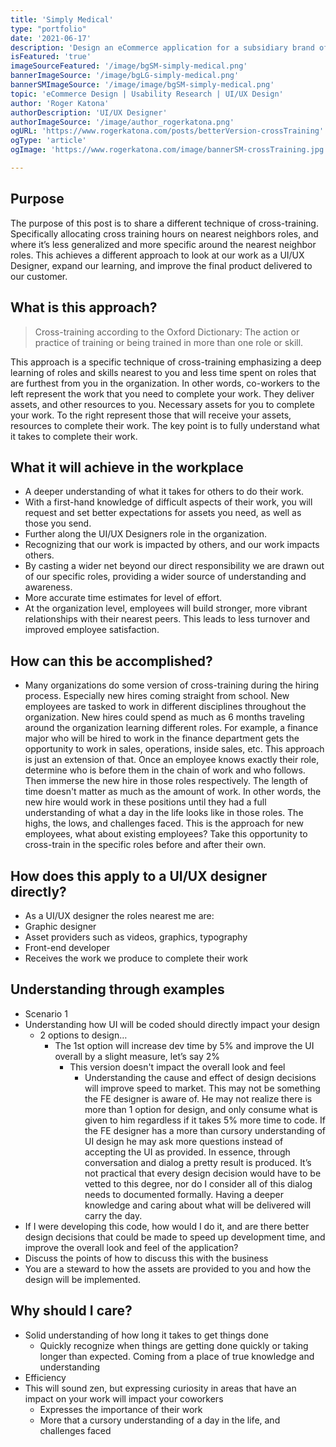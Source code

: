 ```yaml
---
title: 'Simply Medical'
type: "portfolio"
date: '2021-06-17'
description: 'Design an eCommerce application for a subsidiary brand of McKesson Inc.  Building the User Interface from the ground up by creating an Information Architecture (IA) document that defined the site structure, and workflow processes like checkout and login... '
isFeatured: 'true'
imageSourceFeatured: '/image/bgSM-simply-medical.png'
bannerImageSource: '/image/bgLG-simply-medical.png'
bannerSMImageSource: '/image/image/bgSM-simply-medical.png'
topic: 'eCommerce Design | Usability Research | UI/UX Design'
author: 'Roger Katona'
authorDescription: 'UI/UX Designer'
authorImageSource: '/image/author_rogerkatona.png'
ogURL: 'https://www.rogerkatona.com/posts/betterVersion-crossTraining'
ogType: 'article'
ogImage: 'https://www.rogerkatona.com/image/bannerSM-crossTraining.jpg'

---
```


## Purpose
The purpose of this post is to share a different technique of cross-training.  Specifically allocating cross training hours on nearest neighbors roles, and where it’s less generalized and more specific around the nearest neighbor roles.  This achieves a different approach to look at our work as a UI/UX Designer, expand our learning, and improve the final product delivered to our customer.

## What is this approach?

> Cross-training according to the Oxford Dictionary:  The action or practice of training or being trained in more than one role or skill.

This approach is a specific technique of cross-training emphasizing a deep learning of roles and skills nearest to you and less time spent on roles that are furthest from you in the organization.  In other words, co-workers to the left represent the work that you need to complete your work.  They deliver assets, and other resources to you.  Necessary assets for you to complete your work.  To the right represent those that will receive your assets, resources to complete their work.  The key point is to fully understand what it takes to complete their work.

## What it will achieve in the workplace
- A deeper understanding of what it takes for others to do their work.
- With a first-hand knowledge of difficult aspects of their work, you will request and set better expectations for assets you need, as well as those you send.
- Further along the UI/UX Designers role in the organization.
- Recognizing that our work is impacted by others, and our work impacts others.
- By casting a wider net beyond our direct responsibility we are drawn out of our specific roles, providing a wider source of understanding and awareness.
- More accurate time estimates for level of effort.
- At the organization level, employees will build stronger, more vibrant relationships with their nearest peers.  This leads to less turnover and improved employee satisfaction.

## How can this be accomplished?
- Many organizations do some version of cross-training during the hiring process.  Especially new hires coming straight from school.
  New employees are tasked to work in different disciplines throughout the organization.
  New hires could spend as much as 6 months traveling around the organization learning different roles.
  For example, a finance major who will be hired to work in the finance department gets the opportunity to work in sales,
  operations, inside sales, etc.  This approach is just an extension of that.  Once an employee knows exactly their role, determine who is before them in the chain of work and who follows.  Then immerse the new hire in those roles respectively.  The length of time doesn&apos;t matter as much as the amount of work.  In other words, the new hire would work in these positions until they had a full understanding of what a day in the life looks like in those roles.  The highs, the lows, and challenges faced.  This is the approach for new employees, what about existing employees?  Take this opportunity to cross-train in the specific roles before and after their own.

## How does this apply to a UI/UX designer directly?
- As a UI/UX designer the roles nearest me are:
- Graphic designer
- Asset providers such as videos, graphics, typography
- Front-end  developer
- Receives the work we produce to complete their work

## Understanding through examples
*  Scenario 1
*  Understanding how UI will be coded should directly impact your design
    *  2 options to design…
        *  The 1st option will increase dev time by 5% and improve the UI overall by a slight measure, let’s say 2%
            *  This version doesn&apos;t impact the overall look and feel
                *  Understanding the cause and effect of design decisions will improve speed to market.  This may not be something the FE designer is aware of.  He may not realize there is more than 1 option for design, and only consume what is given to him regardless if it takes 5% more time to code.  If the FE designer has a more than cursory understanding of UI design he may ask more questions instead of accepting the UI as provided.  In essence, through conversation and dialog a pretty result is produced.  It’s not practical that every design decision would have to be vetted to this degree, nor do I consider all of this dialog needs to documented formally.  Having a deeper knowledge and caring about what will be delivered will carry the day.
*  If I were developing this code, how would I do it, and are there better design decisions that could be made to speed up development time, and improve the overall look and feel of the application?
*  Discuss the points of how to discuss this with the business
*  You are a steward to how the assets are provided to you and how the design will be implemented.


## Why should I care?
- Solid understanding of how long it takes to get things done
    - Quickly recognize when things are getting done quickly or taking longer than expected.  Coming from a place of true knowledge and understanding
- Efficiency
- This will sound zen, but expressing curiosity in areas that have an impact on your work will impact your coworkers
    - Expresses the importance of their work
    - More that a cursory understanding of a day in the life, and challenges faced
    

    


